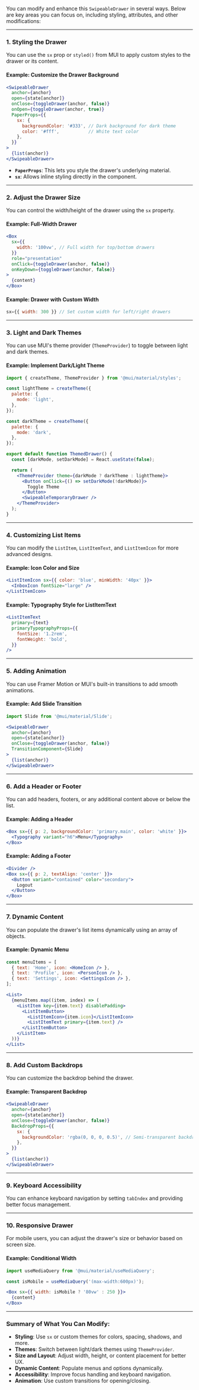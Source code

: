 You can modify and enhance this `SwipeableDrawer` in several ways. Below are key areas you can focus on, including styling, attributes, and other modifications:

---

### 1. **Styling the Drawer**
You can use the `sx` prop or `styled()` from MUI to apply custom styles to the drawer or its content.

#### Example: Customize the Drawer Background
```jsx
<SwipeableDrawer
  anchor={anchor}
  open={state[anchor]}
  onClose={toggleDrawer(anchor, false)}
  onOpen={toggleDrawer(anchor, true)}
  PaperProps={{
    sx: {
      backgroundColor: '#333', // Dark background for dark theme
      color: '#fff',           // White text color
    },
  }}
>
  {list(anchor)}
</SwipeableDrawer>
```

- **`PaperProps`**: This lets you style the drawer's underlying material.
- **`sx`**: Allows inline styling directly in the component.

---

### 2. **Adjust the Drawer Size**
You can control the width/height of the drawer using the `sx` property.

#### Example: Full-Width Drawer
```jsx
<Box
  sx={{
    width: '100vw', // Full width for top/bottom drawers
  }}
  role="presentation"
  onClick={toggleDrawer(anchor, false)}
  onKeyDown={toggleDrawer(anchor, false)}
>
  {content}
</Box>
```

#### Example: Drawer with Custom Width
```jsx
sx={{ width: 300 }} // Set custom width for left/right drawers
```

---

### 3. **Light and Dark Themes**
You can use MUI's theme provider (`ThemeProvider`) to toggle between light and dark themes.

#### Example: Implement Dark/Light Theme
```jsx
import { createTheme, ThemeProvider } from '@mui/material/styles';

const lightTheme = createTheme({
  palette: {
    mode: 'light',
  },
});

const darkTheme = createTheme({
  palette: {
    mode: 'dark',
  },
});

export default function ThemedDrawer() {
  const [darkMode, setDarkMode] = React.useState(false);

  return (
    <ThemeProvider theme={darkMode ? darkTheme : lightTheme}>
      <Button onClick={() => setDarkMode(!darkMode)}>
        Toggle Theme
      </Button>
      <SwipeableTemporaryDrawer />
    </ThemeProvider>
  );
}
```

---

### 4. **Customizing List Items**
You can modify the `ListItem`, `ListItemText`, and `ListItemIcon` for more advanced designs.

#### Example: Icon Color and Size
```jsx
<ListItemIcon sx={{ color: 'blue', minWidth: '40px' }}>
  <InboxIcon fontSize="large" />
</ListItemIcon>
```

#### Example: Typography Style for ListItemText
```jsx
<ListItemText
  primary={text}
  primaryTypographyProps={{
    fontSize: '1.2rem', 
    fontWeight: 'bold', 
  }}
/>
```

---

### 5. **Adding Animation**
You can use Framer Motion or MUI's built-in transitions to add smooth animations.

#### Example: Add Slide Transition
```jsx
import Slide from '@mui/material/Slide';

<SwipeableDrawer
  anchor={anchor}
  open={state[anchor]}
  onClose={toggleDrawer(anchor, false)}
  TransitionComponent={Slide}
>
  {list(anchor)}
</SwipeableDrawer>
```

---

### 6. **Add a Header or Footer**
You can add headers, footers, or any additional content above or below the list.

#### Example: Adding a Header
```jsx
<Box sx={{ p: 2, backgroundColor: 'primary.main', color: 'white' }}>
  <Typography variant="h6">Menu</Typography>
</Box>
```

#### Example: Adding a Footer
```jsx
<Divider />
<Box sx={{ p: 2, textAlign: 'center' }}>
  <Button variant="contained" color="secondary">
    Logout
  </Button>
</Box>
```

---

### 7. **Dynamic Content**
You can populate the drawer's list items dynamically using an array of objects.

#### Example: Dynamic Menu
```jsx
const menuItems = [
  { text: 'Home', icon: <HomeIcon /> },
  { text: 'Profile', icon: <PersonIcon /> },
  { text: 'Settings', icon: <SettingsIcon /> },
];

<List>
  {menuItems.map((item, index) => (
    <ListItem key={item.text} disablePadding>
      <ListItemButton>
        <ListItemIcon>{item.icon}</ListItemIcon>
        <ListItemText primary={item.text} />
      </ListItemButton>
    </ListItem>
  ))}
</List>
```

---

### 8. **Add Custom Backdrops**
You can customize the backdrop behind the drawer.

#### Example: Transparent Backdrop
```jsx
<SwipeableDrawer
  anchor={anchor}
  open={state[anchor]}
  onClose={toggleDrawer(anchor, false)}
  BackdropProps={{
    sx: {
      backgroundColor: 'rgba(0, 0, 0, 0.5)', // Semi-transparent backdrop
    },
  }}
>
  {list(anchor)}
</SwipeableDrawer>
```

---

### 9. **Keyboard Accessibility**
You can enhance keyboard navigation by setting `tabIndex` and providing better focus management.

---

### 10. **Responsive Drawer**
For mobile users, you can adjust the drawer's size or behavior based on screen size.

#### Example: Conditional Width
```jsx
import useMediaQuery from '@mui/material/useMediaQuery';

const isMobile = useMediaQuery('(max-width:600px)');

<Box sx={{ width: isMobile ? '80vw' : 250 }}>
  {content}
</Box>
```

---

### Summary of What You Can Modify:
- **Styling**: Use `sx` or custom themes for colors, spacing, shadows, and more.
- **Themes**: Switch between light/dark themes using `ThemeProvider`.
- **Size and Layout**: Adjust width, height, or content placement for better UX.
- **Dynamic Content**: Populate menus and options dynamically.
- **Accessibility**: Improve focus handling and keyboard navigation.
- **Animation**: Use custom transitions for opening/closing.